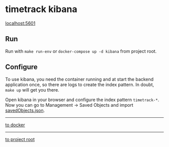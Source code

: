 # timetrack kibana

[localhost:5601](http://localhost:5601)

## Run
Run with `make run-env` or `docker-compose up -d kibana` from project root.

## Configure
To use kibana, you need the container running and at start the backend application once,
so there are logs to create the index pattern. In doubt, `make up` will get you there.

Open kibana in your browser and configure the index pattern `timetrack-*`.
Now you can go to Management -> Saved Objects and import [savedObjects.json](data/savedObjects.json).

---
[to docker](/docker)

---
[to project root](https://github.com/dwalldorf/timetrack)